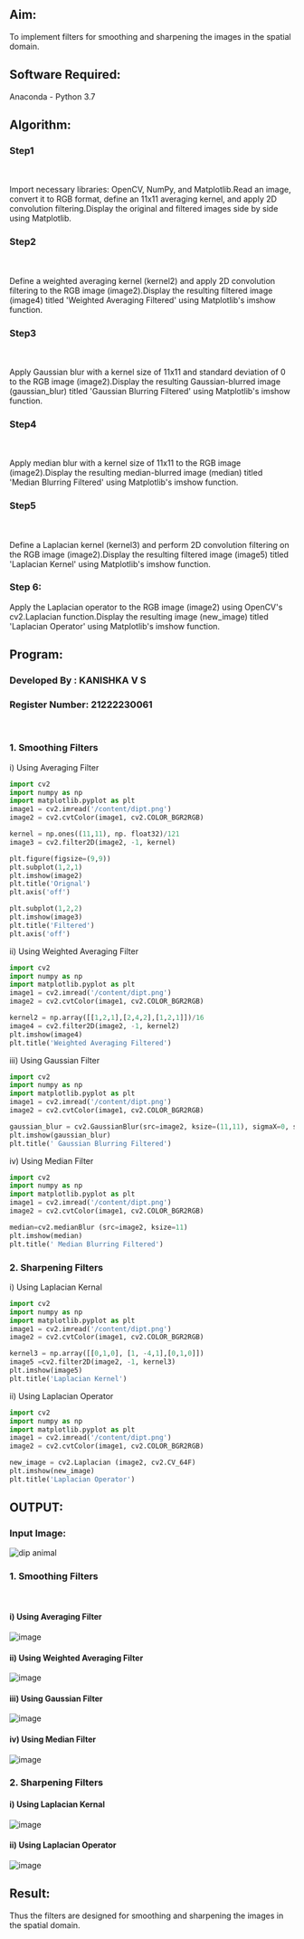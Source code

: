 
## Aim:
To implement filters for smoothing and sharpening the images in the spatial domain.

## Software Required:
Anaconda - Python 3.7

## Algorithm:
### Step1
</br>
</br> 
Import necessary libraries: OpenCV, NumPy, and Matplotlib.Read an image, convert it to RGB format, define an 11x11 averaging kernel, and apply 2D convolution filtering.Display the original and filtered images side by side using Matplotlib.

### Step2
</br>
</br> 
Define a weighted averaging kernel (kernel2) and apply 2D convolution filtering to the RGB image (image2).Display the resulting filtered image (image4) titled 'Weighted Averaging Filtered' using Matplotlib's imshow function.

### Step3
</br>
</br> 
Apply Gaussian blur with a kernel size of 11x11 and standard deviation of 0 to the RGB image (image2).Display the resulting Gaussian-blurred image (gaussian_blur) titled 'Gaussian Blurring Filtered' using Matplotlib's imshow function.

### Step4
</br>
</br> 
Apply median blur with a kernel size of 11x11 to the RGB image (image2).Display the resulting median-blurred image (median) titled 'Median Blurring Filtered' using Matplotlib's imshow function.

### Step5
</br>
</br> 
Define a Laplacian kernel (kernel3) and perform 2D convolution filtering on the RGB image (image2).Display the resulting filtered image (image5) titled 'Laplacian Kernel' using Matplotlib's imshow function.

### Step 6:
Apply the Laplacian operator to the RGB image (image2) using OpenCV's cv2.Laplacian function.Display the resulting image (new_image) titled 'Laplacian Operator' using Matplotlib's imshow function.

## Program:
### Developed By   : KANISHKA V S
### Register Number: 21222230061
</br>

### 1. Smoothing Filters

i) Using Averaging Filter
```Python
import cv2
import numpy as np
import matplotlib.pyplot as plt
image1 = cv2.imread('/content/dipt.png')
image2 = cv2.cvtColor(image1, cv2.COLOR_BGR2RGB)

kernel = np.ones((11,11), np. float32)/121
image3 = cv2.filter2D(image2, -1, kernel)

plt.figure(figsize=(9,9))
plt.subplot(1,2,1)
plt.imshow(image2)
plt.title('Orignal')
plt.axis('off')

plt.subplot(1,2,2)
plt.imshow(image3)
plt.title('Filtered')
plt.axis('off')
```
ii) Using Weighted Averaging Filter
```Python
import cv2
import numpy as np
import matplotlib.pyplot as plt
image1 = cv2.imread('/content/dipt.png')
image2 = cv2.cvtColor(image1, cv2.COLOR_BGR2RGB)

kernel2 = np.array([[1,2,1],[2,4,2],[1,2,1]])/16
image4 = cv2.filter2D(image2, -1, kernel2)
plt.imshow(image4)
plt.title('Weighted Averaging Filtered')
```
iii) Using Gaussian Filter
```Python
import cv2
import numpy as np
import matplotlib.pyplot as plt
image1 = cv2.imread('/content/dipt.png')
image2 = cv2.cvtColor(image1, cv2.COLOR_BGR2RGB)

gaussian_blur = cv2.GaussianBlur(src=image2, ksize=(11,11), sigmaX=0, sigmaY=0)
plt.imshow(gaussian_blur)
plt.title(' Gaussian Blurring Filtered')
```

iv) Using Median Filter
```Python
import cv2
import numpy as np
import matplotlib.pyplot as plt
image1 = cv2.imread('/content/dipt.png')
image2 = cv2.cvtColor(image1, cv2.COLOR_BGR2RGB)

median=cv2.medianBlur (src=image2, ksize=11)
plt.imshow(median)
plt.title(' Median Blurring Filtered')
```

### 2. Sharpening Filters
i) Using Laplacian Kernal
```Python
import cv2
import numpy as np
import matplotlib.pyplot as plt
image1 = cv2.imread('/content/dipt.png')
image2 = cv2.cvtColor(image1, cv2.COLOR_BGR2RGB)

kernel3 = np.array([[0,1,0], [1, -4,1],[0,1,0]])
image5 =cv2.filter2D(image2, -1, kernel3)
plt.imshow(image5)
plt.title('Laplacian Kernel')
```
ii) Using Laplacian Operator
```Python
import cv2
import numpy as np
import matplotlib.pyplot as plt
image1 = cv2.imread('/content/dipt.png')
image2 = cv2.cvtColor(image1, cv2.COLOR_BGR2RGB)

new_image = cv2.Laplacian (image2, cv2.CV_64F)
plt.imshow(new_image)
plt.title('Laplacian Operator')
```

## OUTPUT:
### Input Image:
![dip animal](https://github.com/kanishka2305/Implementation-of-filter/assets/113497357/e1402b4b-169e-4d6a-bd45-63e4b75e116a)

### 1. Smoothing Filters
</br>

#### i) Using Averaging Filter
![image](https://github.com/kanishka2305/Implementation-of-filter/assets/113497357/21d4046c-0353-479c-8481-eadcab806cd2)

#### ii) Using Weighted Averaging Filter
![image](https://github.com/kanishka2305/Implementation-of-filter/assets/113497357/ebfc87b3-2f46-4f32-befe-5676c2064179)

#### iii) Using Gaussian Filter
![image](https://github.com/kanishka2305/Implementation-of-filter/assets/113497357/f3e893ed-8bee-4574-a911-e2e7f5da5263)


#### iv) Using Median Filter
![image](https://github.com/kanishka2305/Implementation-of-filter/assets/113497357/7c5cb227-9b47-4286-b4a0-6492127b4907)


### 2. Sharpening Filters

#### i) Using Laplacian Kernal
![image](https://github.com/kanishka2305/Implementation-of-filter/assets/113497357/7b06d5df-ec72-4b62-b950-3c4a9fb8e340)

#### ii) Using Laplacian Operator
![image](https://github.com/kanishka2305/Implementation-of-filter/assets/113497357/62ab2852-596a-4484-85ba-930d47a88772)


## Result:
Thus the filters are designed for smoothing and sharpening the images in the spatial domain.
